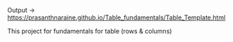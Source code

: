 Output -> https://prasanthnaraine.github.io/Table_fundamentals/Table_Template.html

This project for fundamentals for table (rows & columns)
